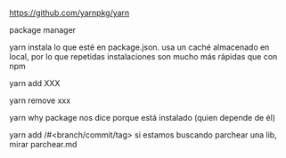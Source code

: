 https://github.com/yarnpkg/yarn

package manager

yarn
  instala lo que esté en package.json.
  usa un caché almacenado en local, por lo que repetidas instalaciones son mucho más rápidas que con npm

yarn add XXX

yarn remove xxx

yarn why package
  nos dice porque está instalado (quien depende de él)

yarn add <GitHub user name>/<GitHub repository name>#<branch/commit/tag>
  si estamos buscando parchear una lib, mirar parchear.md
